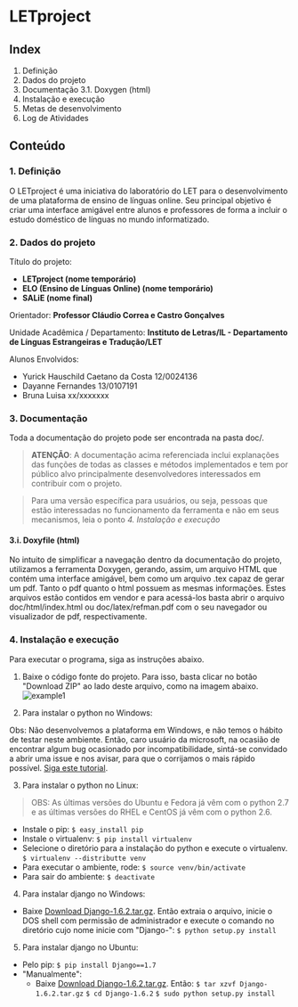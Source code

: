 # LETproject

## Index

1. Definição
2. Dados do projeto
3. Documentação
  3.1. Doxygen (html)
4. Instalação e execução
5. Metas de desenvolvimento
6. Log de Atividades

## Conteúdo

### 1. Definição

O LETproject é uma iniciativa do laboratório do LET para o desenvolvimento de uma plataforma de ensino de línguas online.
Seu principal objetivo é criar uma interface amigável entre alunos e professores de forma a incluir o estudo doméstico de línguas no mundo informatizado.

### 2. Dados do projeto

Título do projeto:
* **LETproject (nome temporário)**
* **ELO (Ensino de Línguas Online) (nome temporário)**
* **SALiE (nome final)**

Orientador:
**Professor Cláudio Correa e Castro Gonçalves**

Unidade Acadêmica / Departamento:
**Instituto de Letras/IL - Departamento de Línguas Estrangeiras e Tradução/LET**

Alunos Envolvidos:
* Yurick Hauschild Caetano da Costa 12/0024136
* Dayanne Fernandes 13/0107191
* Bruna Luisa xx/xxxxxxx

### 3. Documentação

Toda a documentação do projeto pode ser encontrada na pasta doc/.

> **ATENÇÃO**:
> A documentação acima referenciada inclui explanações das funções de
> todas as classes e métodos implementados e tem por público alvo
> principalmente desenvolvedores interessados em contribuir com o projeto.

> Para uma versão específica para usuários, ou seja, pessoas que estão interessadas no funcionamento da ferramenta e não em seus mecanismos, leia o ponto *4. Instalação e execução*

#### 3.i. Doxyfile (html)

 No intuito de simplificar a navegação dentro da documentação do projeto, utilizamos a ferramenta Doxygen, gerando, assim, um arquivo HTML que contém uma interface amigável, bem como um arquivo .tex capaz de gerar um pdf.
 Tanto o pdf quanto o html possuem as mesmas informações.
 Estes arquivos estão contidos em vendor e para acessá-los basta abrir o arquivo doc/html/index.html ou doc/latex/refman.pdf com o seu navegador ou visualizador de pdf, respectivamente.
 
### 4. Instalação e execução

Para executar o programa, siga as instruções abaixo.

1. Baixe o código fonte do projeto.
  Para isso, basta clicar no botão "Download ZIP" ao lado deste arquivo, como na imagem abaixo.  
![example1](http://i.imgur.com/kJtzWwf.jpg)

2. Para instalar o python no Windows:

 Obs: Não desenvolvemos a plataforma em Windows, e não temos o hábito de testar neste ambiente. Então, caro usuário da microsoft, na ocasião de encontrar algum bug ocasionado por incompatibilidade, sintá-se convidado a abrir uma issue e nos avisar, para que o corrijamos o mais rápido possível.
 [Siga este tutorial](http://docs.python-guide.org/en/latest/starting/install/win/).

3. Para instalar o python no Linux:
> OBS: As últimas versões do Ubuntu e Fedora já vêm com o python 2.7 e as últimas versões do RHEL e CentOS já vêm com o python 2.6.

  * Instale o pip:
    `$ easy_install pip`
  * Instale o virtualenv:
	`$ pip install virtualenv`
  * Selecione o diretório para a instalação do python e execute o virtualenv.
	`$ virtualenv --distributte venv`
  * Para executar o ambiente, rode:
	`$ source venv/bin/activate`
  * Para sair do ambiente:
	`$ deactivate`

4. Para instalar django no Windows:
  * Baixe [Download Django-1.6.2.tar.gz](https://www.djangoproject.com/download/1.6.2/tarball/). Então extraia o arquivo, inicie o DOS
 shell com permissão de administrador e execute o comando no diretório cujo nome inicie com "Django-":
	`$ python setup.py install`

5. Para instalar django no Ubuntu:
  * Pelo pip:
	`$ pip install Django==1.7`
  * "Manualmente":
	* Baixe [Download Django-1.6.2.tar.gz](https://www.djangoproject.com/download/1.6.2/tarball/). Então:
		`$ tar xzvf Django-1.6.2.tar.gz`
		`$ cd Django-1.6.2`
		`$ sudo python setup.py install`
